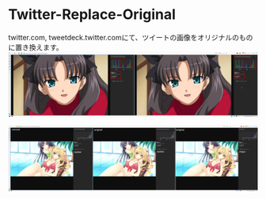 # Twitter-Replace-Original
twitter.com, tweetdeck.twitter.comにて、ツイートの画像をオリジナルのものに置き換えます。
![img](https://raw.githubusercontent.com/S4WA/Twitter-Replace-Original/master/files/image.png)

![img](https://raw.githubusercontent.com/S4WA/Twitter-Replace-Original/master/files/hmm.png)
